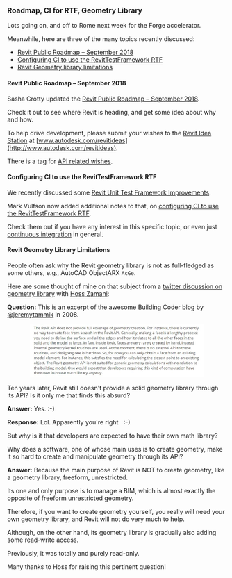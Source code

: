 <head>
<meta http-equiv="Content-Type" content="text/html; charset=utf-8">
<link rel="stylesheet" type="text/css" href="bc.css">
<script src="run_prettify.js" type="text/javascript"></script>
<!--
<script src="https://google-code-prettify.googlecode.com/svn/loader/run_prettify.js" type="text/javascript"></script>
-->
</head>

<!---

- Sasha Crotty updated the [Revit Public Roadmap &ndash; September 2018](http://blogs.autodesk.com/revit/2018/09/14/revit-public-roadmap-september-2018)

&ndash; Configuring CI to use the RevittestFramework](https://github.com/upcodes/RevitTestFramework/blob/mark/Revit2019/docs/using_with_ci.md)
We recently discussed some [Revit Unit Test Framework Improvements](http://thebuildingcoder.typepad.com/blog/2018/08/revit-unit-test-framework-improvements.html).
Mark Vulfson now added some very informative additional notes on [Configuring CI to use the RevittestFramework](https://github.com/upcodes/RevitTestFramework/blob/mark/Revit2019/docs/using_with_ci.md).
Check them out if you have any ioterest in this topic.

- geometry library in addition to revit
a little [twitter discussion](https://twitter.com/HossZamani/status/1035128771735474179) on geometry library 
with [Hoss Zamani](https://twitter.com/HossZamani)
Q: This is an excerpt of the awesome Building Coder blog by @jeremytammik in 2008. 10 years from this post Revit still doesn't provide a solid Geometry library through its API? Is it only me that finds this absurd?
img/readonlygeometrylibrary.jpg
A: Yes.  :-)
R: Lol. Apparently you're right 🙂 But why is that, that the developers are expected to have their own math library? Why a software that one of its main uses is to create geometry, makes it so hard to create & manipulate geometry through its API?
A: because the main purpose is NOT to create geometry, like a geometry library, freeform, unrestricted. the one and only purpose is to manage a BIM, which is almost exactly the opposite of freeform unrestricted geometry.
therefore, if you want to create geometry yourself, you really will need your own geometry library, and revit will not do very much to help. although its geometry library is gradually also adding some read-write access... previously, it was totally and purely read-only...

 #RevitAPI @AutodeskRevit #bim #dynamobim @AutodeskForge #ForgeDevCon 

Lots going on, and off to Rome next week for the Forge accelerator.
Meanwhile, here three of the many topics recently discussed
&ndash; Revit Public Roadmap &ndash; September 2018](#2) 
&ndash; Configuring CI to use the RevitTestFramework RTF
&ndash; Revit Geometry library limitations...

-->

### Roadmap, CI for RTF, Geometry Library

Lots going on, and off to Rome next week for the Forge accelerator.

Meanwhile, here are three of the many topics recently discussed:

- [Revit Public Roadmap &ndash; September 2018](#2) 
- [Configuring CI to use the RevitTestFramework RTF](#3) 
- [Revit Geometry library limitations](#4) 


#### <a name="2"></a> Revit Public Roadmap &ndash; September 2018

Sasha Crotty updated the [Revit Public Roadmap &ndash; September 2018](http://blogs.autodesk.com/revit/2018/09/14/revit-public-roadmap-september-2018).

Check it out to see where Revit is heading, and get some idea about why and how.

To help drive development, please submit your wishes to the [Revit Idea Station](https://forums.autodesk.com/t5/revit-ideas/idb-p/302) at [www.autodesk.com/revitideas](http://www.autodesk.com/revitideas).

There is a tag for [API related wishes](https://forums.autodesk.com/t5/revit-ideas/idb-p/302/label-name/api).


#### <a name="3"></a> Configuring CI to use the RevitTestFramework RTF

We recently discussed
some [Revit Unit Test Framework Improvements](http://thebuildingcoder.typepad.com/blog/2018/08/revit-unit-test-framework-improvements.html).

Mark Vulfson now added additional notes to that,
on [configuring CI to use the RevitTestFramework RTF](https://github.com/upcodes/RevitTestFramework/blob/mark/Revit2019/docs/using_with_ci.md).

Check them out if you have any interest in this specific topic, or even
just [continuous integration](https://en.wikipedia.org/wiki/Continuous_integration) in general.


#### <a name="4"></a> Revit Geometry Library Limitations

People often ask why the Revit geometry library is not as full-fledged as some others, e.g., AutoCAD ObjectARX `AcGe`.

Here are some thought of mine on that subject from 
a [twitter discussion on geometry library](https://twitter.com/HossZamani/status/1035128771735474179) 
with [Hoss Zamani](https://twitter.com/HossZamani):

**Question:** This is an excerpt of the awesome Building Coder blog
by [@jeremytammik](https://twitter.com/jeremytammik) in 2008.

<center>
<img src="img/readonlygeomliblimitation2008.jpg" alt="Read-only geometry library limitation in 2008" width="400">
</center>

Ten years later, Revit still doesn't provide a solid geometry library through its API? Is it only me that finds this absurd?

**Answer:** Yes.  :-)

**Response:** Lol. Apparently you're right &nbsp; :-)

But why is it that developers are expected to have their own math library?

Why does a software, one of whose main uses is to create geometry, make it so hard to create and manipulate geometry through its API?

**Answer:** Because the main purpose of Revit is NOT to create geometry, like a geometry library, freeform, unrestricted.

Its one and only purpose is to manage a BIM, which is almost exactly the opposite of freeform unrestricted geometry.

Therefore, if you want to create geometry yourself, you really will need your own geometry library, and Revit will not do very much to help.

Although, on the other hand, its geometry library is gradually also adding some read-write access.

Previously, it was totally and purely read-only.

Many thanks to Hoss for raising this pertinent question!
